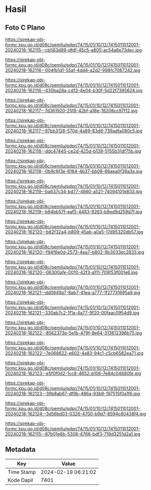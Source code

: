 # Hasil

## Foto C Plano

https://sirekap-obj-formc.kpu.go.id/d08c/pemilu/pdpr/74/15/01/10/12/7415011012001-20240218-162115--cb583d89-dfdf-45c5-a805-ac54a6e73dec.jpg

https://sirekap-obj-formc.kpu.go.id/d08c/pemilu/pdpr/74/15/01/10/12/7415011012001-20240218-162116--004fb1d1-55af-4dd4-a2d2-998fc7087242.jpg

https://sirekap-obj-formc.kpu.go.id/d08c/pemilu/pdpr/74/15/01/10/12/7415011012001-20240218-162116--430ba28a-cd13-4e04-b30f-5d22f7395624.jpg

https://sirekap-obj-formc.kpu.go.id/d08c/pemilu/pdpr/74/15/01/10/12/7415011012001-20240218-162117--7d361920-25f8-42bf-a18e-18208cc97f12.jpg

https://sirekap-obj-formc.kpu.go.id/d08c/pemilu/pdpr/74/15/01/10/12/7415011012001-20240218-162117--97bb3126-570d-4a89-83d6-739adfa080c5.jpg

https://sirekap-obj-formc.kpu.go.id/d08c/pemilu/pdpr/74/15/01/10/12/7415011012001-20240218-162118--ddc47445-ce2d-425d-b139-5155b31df75b.jpg

https://sirekap-obj-formc.kpu.go.id/d08c/pemilu/pdpr/74/15/01/10/12/7415011012001-20240218-162118--0b9c6f3e-6184-4b37-bb08-66aea0f39a3a.jpg

https://sirekap-obj-formc.kpu.go.id/d08c/pemilu/pdpr/74/15/01/10/12/7415011012001-20240218-162119--ba637c34-bd77-4660-a521-74094101e833.jpg

https://sirekap-obj-formc.kpu.go.id/d08c/pemilu/pdpr/74/15/01/10/12/7415011012001-20240218-162119--b84bb57f-eaf5-4483-9263-b9ed9d259d7f.jpg

https://sirekap-obj-formc.kpu.go.id/d08c/pemilu/pdpr/74/15/01/10/12/7415011012001-20240218-162120--b82f32a4-b809-45ab-a0a5-17d95320db57.jpg

https://sirekap-obj-formc.kpu.go.id/d08c/pemilu/pdpr/74/15/01/10/12/7415011012001-20240218-162120--f94f6e0d-2573-4ea7-b802-9b3033ec2833.jpg

https://sirekap-obj-formc.kpu.go.id/d08c/pemilu/pdpr/74/15/01/10/12/7415011012001-20240218-162120--06300afe-0010-42f3-a111-709f53f001e6.jpg

https://sirekap-obj-formc.kpu.go.id/d08c/pemilu/pdpr/74/15/01/10/12/7415011012001-20240218-162121--dd0849a7-8ab7-41ea-a777-1f27731695a9.jpg

https://sirekap-obj-formc.kpu.go.id/d08c/pemilu/pdpr/74/15/01/10/12/7415011012001-20240218-162121--330ab7c2-1f1a-4a77-9f20-00faac0954d9.jpg

https://sirekap-obj-formc.kpu.go.id/d08c/pemilu/pdpr/74/15/01/10/12/7415011012001-20240218-162122--8562373e-5e1b-479f-8e64-313612396b75.jpg

https://sirekap-obj-formc.kpu.go.id/d08c/pemilu/pdpr/74/15/01/10/12/7415011012001-20240218-162122--7e068622-e602-4a83-94c1-c5cb6582ea71.jpg

https://sirekap-obj-formc.kpu.go.id/d08c/pemilu/pdpr/74/15/01/10/12/7415011012001-20240218-162123--e5f0f0d2-1cc8-4652-b106-7e84c04680fe.jpg

https://sirekap-obj-formc.kpu.go.id/d08c/pemilu/pdpr/74/15/01/10/12/7415011012001-20240218-162123--39b8ab67-df9b-486a-93b9-197515f0a1f6.jpg

https://sirekap-obj-formc.kpu.go.id/d08c/pemilu/pdpr/74/15/01/10/12/7415011012001-20240218-162124--3d56bd03-0326-4700-b9d7-8594c80438f4.jpg

https://sirekap-obj-formc.kpu.go.id/d08c/pemilu/pdpr/74/15/01/10/12/7415011012001-20240218-162115--87b01e6b-5308-4766-bdf3-719d3251d2a1.jpg


## Metadata

| Key        | Value               |
| ---------- | ------------------- |
| Time Stamp | 2024-02-19 06:21:02 |
| Kode Dapil | 7401                |



